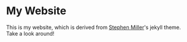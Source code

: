 My Website
=====================================

This is my website, which is derived from [Stephen Miller](http://svmiller.com/)'s jekyll theme. Take a look around!

